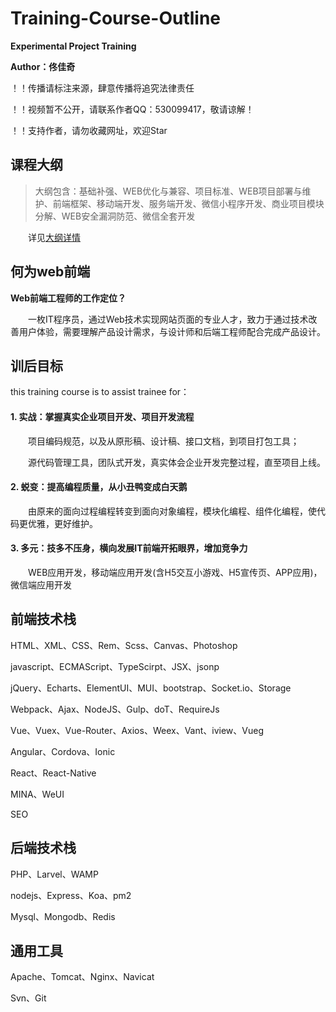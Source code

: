 # Training-Course-Outline 

**Experimental Project Training**

**Author：佟佳奇**

！！传播请标注来源，肆意传播将追究法律责任

！！视频暂不公开，请联系作者QQ：530099417，敬请谅解！

！！支持作者，请勿收藏网址，欢迎Star

## 课程大纲

> 大纲包含：基础补强、WEB优化与兼容、项目标准、WEB项目部署与维护、前端框架、移动端开发、服务端开发、微信小程序开发、商业项目模块分解、WEB安全漏洞防范、微信全套开发
 
　　详见[大纲详情](https://github.com/tongjiaqi/TCO/wiki)
  
## 何为web前端

**Web前端工程师的工作定位？**

　　一枚IT程序员，通过Web技术实现网站页面的专业人才，致力于通过技术改善用户体验，需要理解产品设计需求，与设计师和后端工程师配合完成产品设计。

## 训后目标

this training course is to assist trainee for：

<h4>1. 实战：掌握真实企业项目开发、项目开发流程</h4>
    
　　项目编码规范，以及从原形稿、设计稿、接口文档，到项目打包工具；
  
　　源代码管理工具，团队式开发，真实体会企业开发完整过程，直至项目上线。
    
<h4>2. 蜕变：提高编程质量，从小丑鸭变成白天鹅</h4>
    
　　由原来的面向过程编程转变到面向对象编程，模块化编程、组件化编程，使代码更优雅，更好维护。
    
<h4>3. 多元：技多不压身，横向发展IT前端开拓眼界，增加竞争力</h4>
    
　　WEB应用开发，移动端应用开发(含H5交互小游戏、H5宣传页、APP应用)，微信端应用开发
  
## 前端技术栈

HTML、XML、CSS、Rem、Scss、Canvas、Photoshop

javascript、ECMAScript、TypeScirpt、JSX、jsonp

jQuery、Echarts、ElementUI、MUI、bootstrap、Socket.io、Storage

Webpack、Ajax、NodeJS、Gulp、doT、RequireJs

Vue、Vuex、Vue-Router、Axios、Weex、Vant、iview、Vueg

Angular、Cordova、Ionic

React、React-Native

MINA、WeUI

SEO

## 后端技术栈

PHP、Larvel、WAMP

nodejs、Express、Koa、pm2

Mysql、Mongodb、Redis

## 通用工具

Apache、Tomcat、Nginx、Navicat

Svn、Git
